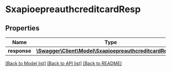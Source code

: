 # SxapioepreauthcreditcardResp

## Properties
Name | Type | Description | Notes
------------ | ------------- | ------------- | -------------
**response** | [**\Swagger\Client\Model\SxapioepreauthcreditcardResponse**](SxapioepreauthcreditcardResponse.md) |  | [optional] 

[[Back to Model list]](../README.md#documentation-for-models) [[Back to API list]](../README.md#documentation-for-api-endpoints) [[Back to README]](../README.md)


